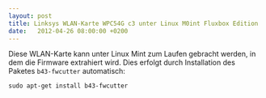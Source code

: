 ```yaml
---
layout: post
title: Linksys WLAN-Karte WPC54G c3 unter Linux M0int Fluxbox Edition
date:   2012-04-26 08:00:00 +0200
---
```


Diese WLAN-Karte kann unter Linux Mint zum Laufen gebracht
werden, in dem die Firmware extrahiert wird. Dies erfolgt durch
Installation des Paketes `b43-fwcutter` automatisch:

    sudo apt-get install b43-fwcutter